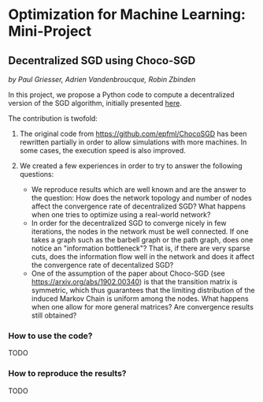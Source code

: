 # Optimization for Machine Learning: Mini-Project

## Decentralized SGD using Choco-SGD
*by Paul Griesser, Adrien Vandenbroucque, Robin Zbinden*

In this project, we propose a Python code to compute a decentralized version of the SGD algorithm, initially presented [here](https://github.com/epfml/ChocoSGD).

The contribution is twofold:

1) The original code from https://github.com/epfml/ChocoSGD has been rewritten partially in order to allow simulations with more machines. In some cases, the execution speed is also improved.

2) We created a few experiences in order to try to answer the following questions:
    - We reproduce results which are well known and are the answer to the question: How does the network topology and number of nodes affect the convergence rate of decentralized SGD? What happens when one tries to optimize using a real-world network?
    - In order for the decentralized SGD to converge nicely in few iterations, the nodes in the network must be well connected. If one takes a graph such as the barbell graph or the path graph, does one notice an "information bottleneck"? That is, if there are very sparse cuts, does the information flow well in the network and does it affect the convergence rate of decentalized SGD?
    - One of the assumption of the paper about Choco-SGD (see https://arxiv.org/abs/1902.00340) is that the transition matrix is symmetric, which thus guarantees that the limiting distribution of the induced Markov Chain is uniform among the nodes. What happens when one allow for more general matrices? Are convergence results still obtained?
    
### How to use the code?

TODO

### How to reproduce the results?

TODO

